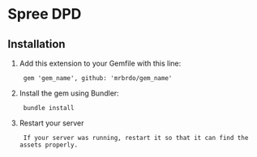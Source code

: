 # Spree DPD

## Installation

1. Add this extension to your Gemfile with this line:
        
        gem 'gem_name', github: 'mrbrdo/gem_name'

2. Install the gem using Bundler:

        bundle install

3. Restart your server

        If your server was running, restart it so that it can find the assets properly.

